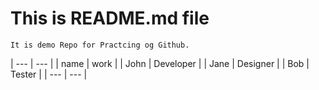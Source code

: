 # This is README.md file

    It is demo Repo for Practcing og Github.

| --- | --- |
| name | work |
| John | Developer |
| Jane | Designer |
| Bob | Tester |
| --- | --- |

